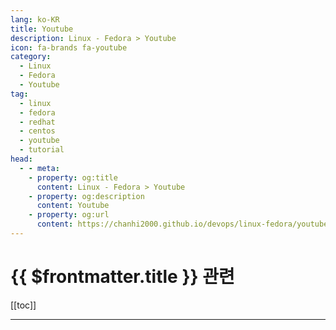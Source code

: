 ```yaml
---
lang: ko-KR
title: Youtube
description: Linux - Fedora > Youtube
icon: fa-brands fa-youtube
category:
  - Linux
  - Fedora
  - Youtube 
tag:
  - linux
  - fedora
  - redhat
  - centos
  - youtube
  - tutorial
head:
  - - meta:
    - property: og:title
      content: Linux - Fedora > Youtube
    - property: og:description
      content: Youtube
    - property: og:url
      content: https://chanhi2000.github.io/devops/linux-fedora/youtube.html
---
```


# {{ $frontmatter.title }} 관련

[[toc]]

---

<MyYouTubeItems jsonName="yu-renerebe" /><!-- Bits inside by René Rebe -->
<MyYouTubeItems jsonName="yu-MoreReneRebe" /><!-- Code Therapy w/ René Rebe -->
<MyYouTubeItems jsonName="yu-Axlefublr" /><!-- Axlefublr (she\\they) -->
<MyYouTubeItems jsonName="yu-RibaLinux" /><!-- Riba Linux -->
<MyYouTubeItems jsonName="yu-Maurice-Gardner" /><!-- Maurice Gardner -->
<MyYouTubeItems jsonName="yu-schezokim" /><!-- Austin Kim -->
<MyYouTubeItems jsonName="yu-OracleLearning" /><!-- Oracle Learning -->
<MyYouTubeItems jsonName="yu-KeepItTechie" /><!-- KeepItTechie -->
<MyYouTubeItems jsonName="yu-TitusTechTalk" /><!-- Titus Tech Talk -->
<MyYouTubeItems jsonName="yu-teksyndicate" /><!-- Tek Syndicate -->
<MyYouTubeItems jsonName="yu-SavvyNik" /><!-- SavvyNik -->
<MyYouTubeItems jsonName="yu-user-so3uf3gz3p" /><!-- 리눅스 읽어주는 남자 -->
<MyYouTubeItems jsonName="yu-MichaelNROH" /><!-- Michael Horn -->
<MyYouTubeItems jsonName="yu-EverydayLinuxUser" /><!-- Gary Newell -->
<MyYouTubeItems jsonName="yu-InterfacingLinux" /><!-- Interfacing Linux -->
<MyYouTubeItems jsonName="yu-LinuxOrt" /><!-- Linux Ort -->
<MyYouTubeItems jsonName="yu-freewarefocus" /><!-- Freeware Focus -->
<MyYouTubeItems jsonName="yu-Mr.PiwPiew" /><!-- Mr.PiwPiew -->

<TagLinks />